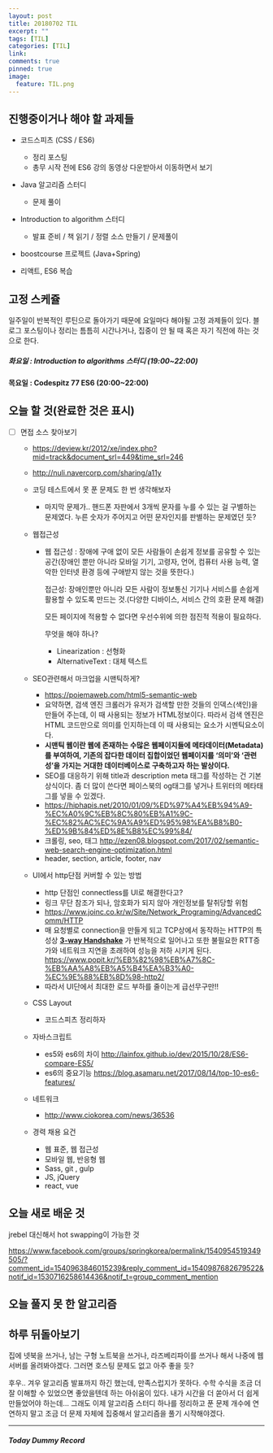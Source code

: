 ```yaml
---
layout: post
title: 20180702 TIL
excerpt: ""
tags: [TIL]
categories: [TIL]
link:
comments: true
pinned: true
image:
  feature: TIL.png
---
```


## 진행중이거나 해야 할 과제들

- 코드스피츠 (CSS / ES6)

  - 정리 포스팅
  - 총무 시작 전에 ES6 강의 동영상 다운받아서 이동하면서 보기

- Java 알고리즘 스터디 

  - 문제 풀이

- Introduction to algorithm 스터디

  - 발표 준비 / 책 읽기 / 정렬 소스 만들기 / 문제풀이

- boostcourse 프로젝트 (Java+Spring)

- 리액트, ES6 복습

  

## 고정 스케쥴

일주일이 반복적인 루틴으로 돌아가기 때문에 요일마다 해야될 고정 과제들이 있다. 블로그 포스팅이나 정리는 틈틈히 시간나거나, 집중이 안 될 때 혹은 자기 직전에 하는 것으로 한다.

##### 화요일 : Introduction to algorithms 스터디 (19:00~22:00)

**목요일 : Codespitz 77 ES6 (20:00~22:00)**

## 오늘 할 것(완료한 것은 표시)

- [ ] 면접 소스 찾아보기

  - https://deview.kr/2012/xe/index.php?mid=track&document_srl=449&time_srl=246

  - http://nuli.navercorp.com/sharing/a11y

  - 코딩 테스트에서 못 푼 문제도 한 번 생각해보자

    -  마지막 문제가.. 핸드폰 자판에서 3개씩 문자를 누를 수 있는 걸 구별하는 문제였다. 누른 숫자가 주어지고 어떤 문자인지를 판별하는 문제였던 듯?

  - 웹접근성

    - 웹 접근성 : 장애에 구애 없이 모든 사람들이 손쉽게 정보를 공유할 수 있는 공간(장애인 뿐만 아니라 모바일 기기, 고령자, 언어, 컴퓨터 사용 능력, 열악한 인터넷 환경 등에 구애받지 않는 것을 뜻한다.)

      접근성: 장애인뿐만 아니라 모든 사람이 정보통신 기기나 서비스를 손쉽게 활용할 수 있도록 만드는 것.(다양한 디바이스, 서비스 간의 호환 문제 해결)

      모든 페이지에 적용할 수 없다면 우선수위에 의한 점진적 적용이 필요하다.

      무엇을 해야 하나?

      - Linearization : 선형화
      - AlternativeText :  대체 텍스트

  - SEO관련해서 마크업을 시맨틱하게?

    - https://poiemaweb.com/html5-semantic-web
    - 요약하면, 검색 엔진 크롤러가 유저가 검색할 만한 것들의 인덱스(색인)을 만들어 주는데, 이 때 사용되는 정보가 HTML정보이다. 따라서 검색 엔진은 HTML 코드만으로 의미를 인지하는데 이 때 사용되는 요소가 시멘틱요소이다.
    - **시맨틱 웹이란 웹에 존재하는 수많은 웹페이지들에 메타데이터(Metadata)를 부여하여, 기존의 잡다한 데이터 집합이었던 웹페이지를 ‘의미’와 ‘관련성’을 가지는 거대한 데이터베이스로 구축하고자 하는 발상이다.**
    - SEO를 대응하기 위해 title과 description meta 태그를 작성하는 건 기본 상식이다. 좀 더 많이 쓴다면 페이스북의 og태그를 넣거나 트위터의 메타태그를 넣을 수 있겠다.
    - https://hiphapis.net/2010/01/09/%ED%97%A4%EB%94%A9-%EC%A0%9C%EB%8C%80%EB%A1%9C-%EC%82%AC%EC%9A%A9%ED%95%98%EA%B8%B0-%ED%9B%84%ED%8E%B8%EC%99%84/
    - 크롤링, seo, 태그
      http://ezen08.blogspot.com/2017/02/semantic-web-search-engine-optimization.html
    - header, section, article, footer, nav

  - UI에서 http단점 커버할 수 있는 방법

    - http 단점인 connectless를 UI로 해결한다고?
    - 링크 무단 참조가 되나, 암호화가 되지 않아 개인정보를 탈취당할 위험
    - https://www.joinc.co.kr/w/Site/Network_Programing/AdvancedComm/HTTP
    - 매 요청별로 connection을 만들게 되고 TCP상에서 동작하는 HTTP의 특성상 [**3-way Handshake**](http://mindnet.tistory.com/entry/%EB%84%A4%ED%8A%B8%EC%9B%8C%ED%81%AC-%EC%89%BD%EA%B2%8C-%EC%9D%B4%ED%95%B4%ED%95%98%EA%B8%B0-22%ED%8E%B8-TCP-3-WayHandshake-4-WayHandshake) 가 반복적으로 일어나고 또한 불필요한 RTT증가와 네트워크 지연을 초래하여 성능을 저하 시키게 된다.
      https://www.popit.kr/%EB%82%98%EB%A7%8C-%EB%AA%A8%EB%A5%B4%EA%B3%A0-%EC%9E%88%EB%8D%98-http2/
    - 따라서 UI단에서 최대한 로드 부하를 줄이는게 급선무구만!!

  - CSS Layout

    - 코드스피츠 정리하자

  - 자바스크립트

    - es5와 es6의 차이
      http://lainfox.github.io/dev/2015/10/28/ES6-compare-ES5/
    - es6의 중요기능
      https://blog.asamaru.net/2017/08/14/top-10-es6-features/

  - 네트워크

    - http://www.ciokorea.com/news/36536

  - 경력 채용 요건

    - 웹 표준, 웹 접근성
    - 모바일 웹, 반응형 웹
    - Sass, git , gulp
    - JS, jQuery 
    - react, vue

## 오늘 새로 배운 것

jrebel 대신해서 hot swapping이 가능한 것

https://www.facebook.com/groups/springkorea/permalink/1540954519349505/?comment_id=1540963846015239&reply_comment_id=1540987682679522&notif_id=1530716258614436&notif_t=group_comment_mention





## 오늘 풀지 못 한 알고리즘



## 하루 뒤돌아보기

집에 넷북을 쓰거나, 남는 구형 노트북을 쓰거나, 라즈베리파이를 쓰거나 해서 나중에 웹 서버를 올려봐야겠다. 그러면 호스팅 문제도 없고 아주 좋을 듯?

후우.. 겨우 알고리즘 발표까지 하긴 했는데, 만족스럽지가 못하다. 수학 수식을 조금 더 잘 이해할 수 있었으면 좋았을텐데 하는 아쉬움이 있다. 내가 시간을 더 쏟아서 더 쉽게 만들었어야 하는데… 그래도 이제 알고리즘 스터디 하나를 정리하고 푼 문제 개수에 연연하지 말고 조금 더 문제 자체에 집중해서 알고리즘을 풀기 시작해야겠다.



------

##### Today Dummy Record

